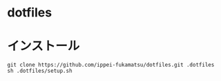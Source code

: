 # dotfiles

# インストール
```
git clone https://github.com/ippei-fukamatsu/dotfiles.git .dotfiles
sh .dotfiles/setup.sh
```
